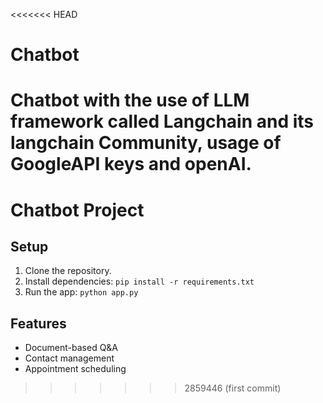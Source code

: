 <<<<<<< HEAD
# Chatbot
Chatbot with the use of LLM framework  called Langchain and its langchain Community, usage of GoogleAPI keys and openAI.
=======
# Chatbot Project

## Setup
1. Clone the repository.
2. Install dependencies: `pip install -r requirements.txt`
3. Run the app: `python app.py`

## Features
- Document-based Q&A
- Contact management
- Appointment scheduling
>>>>>>> 2859446 (first commit)
